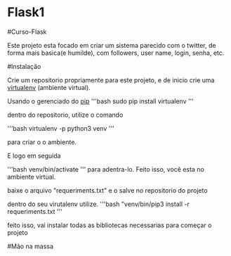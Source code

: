 # Flask1

#Curso-Flask

Este projeto esta focado em criar um sistema parecido com o twitter, de forma mais basica(e humilde), com followers, user name, login, senha, etc. 


#Instalação

Crie um repositorio propriamente para este projeto, e de inicio crie uma [virtualenv](https://pypi.org/project/virtualenv/) (ambiente virtual).

Usando o gerenciado do [pip](https://pip.pypa.io/en/stable/) 
'''bash
sudo pip install virtualenv 
'''

dentro do repositorio, utilize o comando 

'''bash
virtualenv -p python3 venv
'''

para criar o o ambiente.

E logo em seguida 

'''bash
venv/bin/activate
'''
para adentra-lo. Feito isso, você esta no ambiente virtual.

baixe o arquivo "requeriments.txt" e o salve no repositorio do projeto

dentro do seu virutalenv utilize.
'''bash
"venv/bin/pip3 install -r requeriments.txt
'''

feito isso, vai instalar todas as bibliotecas necessarias para começar o projeto

#Mão na massa




